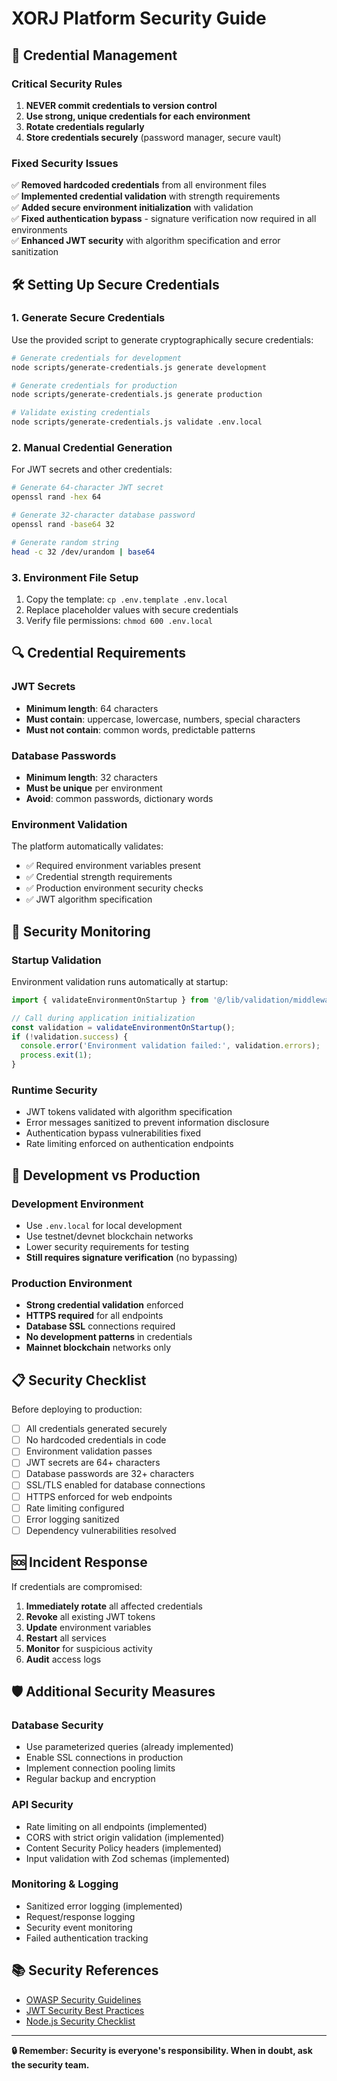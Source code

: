 # XORJ Platform Security Guide

## 🔐 Credential Management

### Critical Security Rules

1. **NEVER commit credentials to version control**
2. **Use strong, unique credentials for each environment** 
3. **Rotate credentials regularly**
4. **Store credentials securely** (password manager, secure vault)

### Fixed Security Issues

✅ **Removed hardcoded credentials** from all environment files  
✅ **Implemented credential validation** with strength requirements  
✅ **Added secure environment initialization** with validation  
✅ **Fixed authentication bypass** - signature verification now required in all environments  
✅ **Enhanced JWT security** with algorithm specification and error sanitization  

## 🛠️ Setting Up Secure Credentials

### 1. Generate Secure Credentials

Use the provided script to generate cryptographically secure credentials:

```bash
# Generate credentials for development
node scripts/generate-credentials.js generate development

# Generate credentials for production
node scripts/generate-credentials.js generate production

# Validate existing credentials
node scripts/generate-credentials.js validate .env.local
```

### 2. Manual Credential Generation

For JWT secrets and other credentials:

```bash
# Generate 64-character JWT secret
openssl rand -hex 64

# Generate 32-character database password
openssl rand -base64 32

# Generate random string
head -c 32 /dev/urandom | base64
```

### 3. Environment File Setup

1. Copy the template: `cp .env.template .env.local`
2. Replace placeholder values with secure credentials
3. Verify file permissions: `chmod 600 .env.local`

## 🔍 Credential Requirements

### JWT Secrets
- **Minimum length**: 64 characters
- **Must contain**: uppercase, lowercase, numbers, special characters  
- **Must not contain**: common words, predictable patterns

### Database Passwords
- **Minimum length**: 32 characters
- **Must be unique** per environment
- **Avoid**: common passwords, dictionary words

### Environment Validation

The platform automatically validates:
- ✅ Required environment variables present
- ✅ Credential strength requirements
- ✅ Production environment security checks
- ✅ JWT algorithm specification

## 🚨 Security Monitoring

### Startup Validation

Environment validation runs automatically at startup:

```typescript
import { validateEnvironmentOnStartup } from '@/lib/validation/middleware';

// Call during application initialization
const validation = validateEnvironmentOnStartup();
if (!validation.success) {
  console.error('Environment validation failed:', validation.errors);
  process.exit(1);
}
```

### Runtime Security

- JWT tokens validated with algorithm specification
- Error messages sanitized to prevent information disclosure
- Authentication bypass vulnerabilities fixed
- Rate limiting enforced on authentication endpoints

## 🔧 Development vs Production

### Development Environment
- Use `.env.local` for local development
- Use testnet/devnet blockchain networks
- Lower security requirements for testing
- **Still requires signature verification** (no bypassing)

### Production Environment
- **Strong credential validation** enforced
- **HTTPS required** for all endpoints
- **Database SSL** connections required
- **No development patterns** in credentials
- **Mainnet blockchain** networks only

## 📋 Security Checklist

Before deploying to production:

- [ ] All credentials generated securely
- [ ] No hardcoded credentials in code
- [ ] Environment validation passes
- [ ] JWT secrets are 64+ characters  
- [ ] Database passwords are 32+ characters
- [ ] SSL/TLS enabled for database connections
- [ ] HTTPS enforced for web endpoints
- [ ] Rate limiting configured
- [ ] Error logging sanitized
- [ ] Dependency vulnerabilities resolved

## 🆘 Incident Response

If credentials are compromised:

1. **Immediately rotate** all affected credentials
2. **Revoke** all existing JWT tokens
3. **Update** environment variables
4. **Restart** all services
5. **Monitor** for suspicious activity
6. **Audit** access logs

## 🛡️ Additional Security Measures

### Database Security
- Use parameterized queries (already implemented)
- Enable SSL connections in production
- Implement connection pooling limits
- Regular backup and encryption

### API Security  
- Rate limiting on all endpoints (implemented)
- CORS with strict origin validation (implemented)
- Content Security Policy headers (implemented)
- Input validation with Zod schemas (implemented)

### Monitoring & Logging
- Sanitized error logging (implemented)
- Request/response logging
- Security event monitoring
- Failed authentication tracking

## 📚 Security References

- [OWASP Security Guidelines](https://owasp.org/)
- [JWT Security Best Practices](https://datatracker.ietf.org/doc/html/draft-ietf-oauth-jwt-bcp)
- [Node.js Security Checklist](https://blog.risingstack.com/node-js-security-checklist/)

---

**🔒 Remember: Security is everyone's responsibility. When in doubt, ask the security team.**
